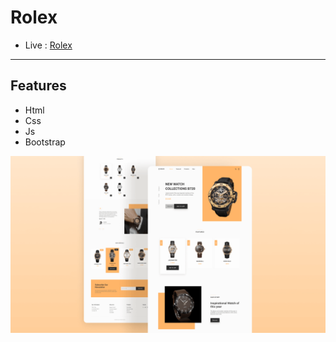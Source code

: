 # Rolex

- Live :  [ Rolex ](https://yosefhassouna2001.github.io/Rolex/)
-------

## Features

- Html
- Css
- Js
- Bootstrap

<p align="center">
  <a href="https://yosefhassouna2001.github.io/Rolex/" target="_blank">
    <img src="assets/img/Rolex.png" width="600">
  </a>
</p>
